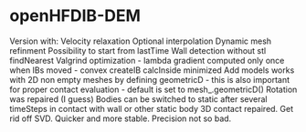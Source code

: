 # openHFDIB-DEM
Version with:
Velocity relaxation
Optional interpolation
Dynamic mesh refinment
Possibility to start from lastTime
Wall detection without stl findNearest
Valgrind optimization
	- lambda gradient computed only once when IBs moved
	- convex createIB calcInside minimized
Add models works with 2D non empty meshes by defining geometricD
	- this is also important for proper contact evaluation
	- default is set to mesh_.geometricD()
Rotation was repaired (I guess) 
Bodies can be switched to static after several timeSteps in contact with
wall or other static body
3D contact repaired. Get rid off SVD. Quicker and more stable. Precision not
so bad.